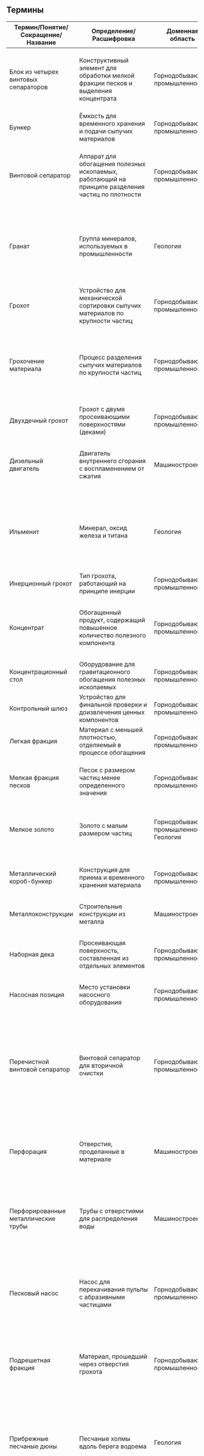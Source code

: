## Термины

| Термин/Понятие/Сокращение/Название   | Определение/Расшифровка                                                                           | Доменная область                         | Тематика                     | Контекст                                                                                                                                                                                                     |
| ------------------------------------ | ------------------------------------------------------------------------------------------------- | ---------------------------------------- | ---------------------------- | ------------------------------------------------------------------------------------------------------------------------------------------------------------------------------------------------------------ |
| Блок из четырех винтовых сепараторов | Конструктивный элемент для обработки мелкой фракции песков и выделения концентрата                | Горнодобывающая промышленность           | Обогатительное оборудование  | "блок из четырех винтовых сепараторов для обработки мелкой фракции песков и выделения концентрата с мелким золотом."                                                                                         |
| Бункер                               | Ёмкость для временного хранения и подачи сыпучих материалов                                       | Горнодобывающая промышленность           | Технологическое оборудование | "Внутри бункера установлен двухдечный грохот."                                                                                                                                                               |
| Винтовой сепаратор                   | Аппарат для обогащения полезных ископаемых, работающий на принципе разделения частиц по плотности | Горнодобывающая промышленность           | Обогатительное оборудование  | "Как известно, винтовые сепараторы для многих условий являются не менее эффективными аппаратами, чем центробежные концентраторы."                                                                            |
| Гранат                               | Группа минералов, используемых в промышленности                                                   | Геология                                 | Минералы                     | "Извлеченные тяжелые минералы (циркон, гранат, ильменит) отправляются на металлургические предприятия, обеспечивающие полное разделение металлов."                                                           |
| Грохот                               | Устройство для механической сортировки сыпучих материалов по крупности частиц                     | Горнодобывающая промышленность           | Технологическое оборудование | "Внутри бункера установлен двухдечный грохот."                                                                                                                                                               |
| Грохочение материала                 | Процесс разделения сыпучих материалов по крупности частиц                                         | Горнодобывающая промышленность           | Технологический процесс      | "Необходимую воду для грохочения материала и разжижения пульпы подают по перфорированным металлическим трубам и через форсунки-распылители."                                                                 |
| Двухдечный грохот                    | Грохот с двумя просеивающими поверхностями (деками)                                               | Горнодобывающая промышленность           | Технологическое оборудование | "Внутри бункера установлен двухдечный грохот."                                                                                                                                                               |
| Дизельный двигатель                  | Двигатель внутреннего сгорания с воспламенением от сжатия                                         | Машиностроение                           | Энергетическое оборудование  | "Установка смонтирована на базе трелевочного трактора ТТ-4 с дизельным двигателем А-01МЕ (рис. 2)."                                                                                                          |
| Ильменит                             | Минерал, оксид железа и титана                                                                    | Геология                                 | Минералы                     | "Извлеченные тяжелые минералы (циркон, гранат, ильменит) отправляются на металлургические предприятия, обеспечивающие полное разделение металлов."                                                           |
| Инерционный грохот                   | Тип грохота, работающий на принципе инерции                                                       | Горнодобывающая промышленность           | Технологическое оборудование | "инерционный грохот ГИС-32 с ситами 10 и 2 мм;"                                                                                                                                                              |
| Концентрат                           | Обогащенный продукт, содержащий повышенное количество полезного компонента                        | Горнодобывающая промышленность           | Технологический процесс      | "блок из четырех винтовых сепараторов для обработки мелкой фракции песков и выделения концентрата с мелким золотом."                                                                                         |
| Концентрационный стол                | Оборудование для гравитационного обогащения полезных ископаемых                                   | Горнодобывающая промышленность           | Обогатительное оборудование  | "концентрационный стол СКО-1-7,5;"                                                                                                                                                                           |
| Контрольный шлюз                     | Устройство для финальной проверки и доизвлечения ценных компонентов                               | Горнодобывающая промышленность           | Обогатительное оборудование  | "контрольный шлюз КШ-1;"                                                                                                                                                                                     |
| Легкая фракция                       | Материал с меньшей плотностью, отделяемый в процессе обогащения                                   | Горнодобывающая промышленность           | Технологический процесс      | "Легкая фракция возвращается в водоем."                                                                                                                                                                      |
| Мелкая фракция песков                | Песок с размером частиц менее определенного значения                                              | Горнодобывающая промышленность           | Технологический процесс      | "шлюз-грохот, отделяющий мелкую фракцию песков и мелкое золото от общего потока пульпы;"                                                                                                                     |
| Мелкое золото                        | Золото с малым размером частиц                                                                    | Горнодобывающая промышленность, Геология | Полезные ископаемые          | "Промывочный прибор для улавливания мелкого золота — ИРКУТ-50 (АО «Иргиредмет» /1/)."                                                                                                                        |
| Металлический короб-бункер           | Конструкция для приема и временного хранения материала                                            | Горнодобывающая промышленность           | Технологическое оборудование | "На раме трактора подвижно укреплен металлический короб-бункер с плоским днищем и бортами."                                                                                                                  |
| Металлоконструкции                   | Строительные конструкции из металла                                                               | Машиностроение                           | Конструкционные элементы     | "металлоконструкции, раму на санях, ограждения и проч."                                                                                                                                                      |
| Наборная дека                        | Просеивающая поверхность, составленная из отдельных элементов                                     | Горнодобывающая промышленность           | Технологическое оборудование | "Верхняя дека с перфорацией 20 мм, нижняя дека — наборная из щелевидных сит (сталь) с шириной щелей 6 мм."                                                                                                   |
| Насосная позиция                     | Место установки насосного оборудования                                                            | Горнодобывающая промышленность           | Технологическое оборудование | "насосную позицию на базе насоса М6/4;"                                                                                                                                                                      |
| Перечистной винтовой сепаратор       | Винтовой сепаратор для вторичной очистки                                                          | Горнодобывающая промышленность           | Обогатительное оборудование  | "Трехвитковый винтовой сепаратор диаметром 1200 мм установлен последовательно с перечистным винтовым сепаратором диаметром 600 мм в передней части трактора перед кабиной на вынесенной металлической раме." |
| Перфорация                           | Отверстия, проделанные в материале                                                                | Машиностроение                           | Конструкционные элементы     | "Верхняя дека с перфорацией 20 мм, нижняя дека — наборная из щелевидных сит (сталь) с шириной щелей 6 мм."                                                                                                   |
| Перфорированные металлические трубы  | Трубы с отверстиями для распределения воды                                                        | Машиностроение                           | Технологическое оборудование | "Необходимую воду для грохочения материала и разжижения пульпы подают по перфорированным металлическим трубам и через форсунки-распылители."                                                                 |
| Песковый насос                       | Насос для перекачивания пульпы с абразивными частицами                                            | Горнодобывающая промышленность           | Технологическое оборудование | "Из приемного бункера-зумпфа подрешетную фракцию подают на винтовой сепаратор песковыми насосами с электродвигателями мощностью по 15 кВт."                                                                  |
| Подрешетная фракция                  | Материал, прошедший через отверстия грохота                                                       | Горнодобывающая промышленность           | Технологический процесс      | "Из приемного бункера-зумпфа подрешетную фракцию подают на винтовой сепаратор песковыми насосами с электродвигателями мощностью по 15 кВт."                                                                  |
| Прибрежные песчаные дюны             | Песчаные холмы вдоль берега водоема                                                               | Геология                                 | Геоморфология                | "Добыча тяжелых минералов из прибрежных песчаных дюн с применением плавучих обогатительных модулей с винтовыми сепараторами (Африка, Мозамбик, 2017?)"                                                       |
| Приемный бункер-зумпф                | Ёмкость для приема и временного хранения пульпы                                                   | Горнодобывающая промышленность           | Технологическое оборудование | "Из приемного бункера-зумпфа подрешетную фракцию подают на винтовой сепаратор песковыми насосами с электродвигателями мощностью по 15 кВт."                                                                  |
| Промывочный прибор                   | Устройство для промывки песков и извлечения ценных компонентов                                    | Горнодобывающая промышленность           | Промывочное оборудование     | "Промывочный прибор для улавливания мелкого золота — ИРКУТ-50 (АО «Иргиредмет» /1/)."                                                                                                                        |
| Пульпа                               | Смесь твердых частиц и жидкости в процессе обогащения                                             | Горнодобывающая промышленность           | Технологический процесс      | "шлюз-грохот, отделяющий мелкую фракцию песков и мелкое золото от общего потока пульпы;"                                                                                                                     |
| Пульподелитель                       | Устройство для разделения потока пульпы                                                           | Горнодобывающая промышленность           | Технологическое оборудование | "реактивный пульподелитель;"                                                                                                                                                                                 |
| Разжижение пульпы                    | Процесс добавления воды в пульпу для достижения нужной консистенции                               | Горнодобывающая промышленность           | Технологический процесс      | "Необходимую воду для грохочения материала и разжижения пульпы подают по перфорированным металлическим трубам и через форсунки-распылители."                                                                 |
| Реактивный пульподелитель            | Усовершенствованный пульподелитель с реактивным принципом работы                                  | Горнодобывающая промышленность           | Технологическое оборудование | "реактивный пульподелитель;"                                                                                                                                                                                 |
| Редкоземельные элементы              | Группа химических элементов со схожими свойствами                                                 | Химия, Металлургия                       | Химические элементы          | "Это новый горнодобывающий сектор, недавно разработанный для добычи циркония и редкоземельных элементов, таких как лантан, европий, тантал и эрбий."                                                         |
| Регулировочные задвижки              | Механизмы для регулировки положения оборудования                                                  | Машиностроение                           | Технологическое оборудование | "Для установки сепаратора в строго вертикальное положение предусмотрены регулировочные задвижки."                                                                                                            |
| Россыпные месторождения              | Месторождения полезных ископаемых, представляющие собой скопления обломочного материала           | Геология                                 | Месторождения                | "Это один из простейших вариантов применения ВС для извлечения мелкого золота из песков россыпных месторождений (рис.1)."                                                                                    |
| Россыпное золото                     | Золото, содержащееся в россыпных месторождениях                                                   | Геология                                 | Полезные ископаемые          | "Обогатительный модуль винтовой сепарации ОМВ-45 на месторождении россыпного золота Мокрундя, прииск «Нагорный» (Якутия), ООО «Анжу» (фото НПК «Спирит»)"                                                    |
| Сгустительная воронка                | Устройство для сгущения пульпы                                                                    | Горнодобывающая промышленность           | Технологическое оборудование | "сгустительную воронку;"                                                                                                                                                                                     |
| Срок окупаемости                     | Период времени, за который окупаются инвестиции                                                   | Экономика                                | Финансовые показатели        | "Цена прибора ИРКУТ-50 вместе с винтовыми сепараторами в несколько раз ниже по сравнению с центробежными концентраторами, соответственно, и срок окупаемости прибора значительно ниже"                       |
| Тяжелые минералы                     | Минералы с высокой плотностью                                                                     | Геология                                 | Минералы                     | "Извлеченные тяжелые минералы (циркон, гранат, ильменит) отправляются на металлургические предприятия, обеспечивающие полное разделение металлов."                                                           |
| Форсунки-распылители                 | Устройства для распыления жидкости                                                                | Машиностроение                           | Технологическое оборудование | "Необходимую воду для грохочения материала и разжижения пульпы подают по перфорированным металлическим трубам и через форсунки-распылители."                                                                 |
| Центробежный концентратор            | Аппарат для обогащения полезных ископаемых с использованием центробежных сил                      | Горнодобывающая промышленность           | Обогатительное оборудование  | "Как известно, винтовые сепараторы для многих условий являются не менее эффективными аппаратами, чем центробежные концентраторы."                                                                            |
| Циркон                               | Минерал, силикат циркония                                                                         | Геология                                 | Минералы                     | "Извлеченные тяжелые минералы (циркон, гранат, ильменит) отправляются на металлургические предприятия, обеспечивающие полное разделение металлов."                                                           |
| Цирконий                             | Химический элемент                                                                                | Химия                                    | Химические элементы          | "Это новый горнодобывающий сектор, недавно разработанный для добычи циркония и редкоземельных элементов, таких как лантан, европий, тантал и эрбий."                                                         |
| Шлюз глубокого наполнения            | Тип шлюза с повышенной глубиной для улавливания крупных частиц                                    | Горнодобывающая промышленность           | Обогатительное оборудование  | "шлюз глубокого наполнения для улавливания крупного золота;"                                                                                                                                                 |
| Шлюз-грохот                          | Комбинированное устройство, выполняющее функции шлюза и грохота                                   | Горнодобывающая промышленность           | Обогатительное оборудование  | "шлюз-грохот, отделяющий мелкую фракцию песков и мелкое золото от общего потока пульпы;"                                                                                                                     |
| Шлюзовая приставка                   | Дополнительное устройство к промывочному прибору в виде шлюза                                     | Горнодобывающая промышленность           | Обогатительное оборудование  | "Шлюзовая приставка к промывочному прибору ПГШ"                                                                                                                                                              |
| Щелевидные сита                      | Сита с отверстиями в виде щелей                                                                   | Машиностроение                           | Технологическое оборудование | "Верхняя дека с перфорацией 20 мм, нижняя дека — наборная из щелевидных сит (сталь) с шириной щелей 6 мм."                                                                                                   |
| Электродвигатель                     | Двигатель, преобразующий электрическую энергию в механическую                                     | Машиностроение                           | Энергетическое оборудование  | "Из приемного бункера-зумпфа подрешетную фракцию подают на винтовой сепаратор песковыми насосами с электродвигателями мощностью по 15 кВт."                                                                  |

## Понятия

|Термин/Понятие/Сокращение/Название|Определение/Расшифровка|Доменная область|Тематика|Контекст|
|---|---|---|---|---|
|Аппарат непрерывного действия|Оборудование, работающее без остановки процесса|Горнодобывающая промышленность|Технологический процесс|"Разгрузка концентрата с винтового сепаратора производится непрерывно, то есть, в отличие от концентраторов, — это аппараты непрерывного, а не периодического действия."|
|Аппарат периодического действия|Оборудование, работающее с периодическими остановками процесса|Горнодобывающая промышленность|Технологический процесс|"Разгрузка концентрата с винтового сепаратора производится непрерывно, то есть, в отличие от концентраторов, — это аппараты непрерывного, а не периодического действия."|
|Валовое опробование|Метод оценки месторождения путем переработки большого объема руды|Горнодобывающая промышленность|Геологоразведка|"Мобильный промывочный прибор (установка) с винтовыми сепараторами для валового опробования россыпей"|
|Горнодобывающий сектор|Отрасль промышленности, связанная с добычей полезных ископаемых|Горнодобывающая промышленность|Отрасль промышленности|"Это новый горнодобывающий сектор, недавно разработанный для добычи циркония и редкоземельных элементов, таких как лантан, европий, тантал и эрбий."|
|Обогащение полезных ископаемых|Процесс отделения ценных компонентов от пустой породы|Горнодобывающая промышленность|Технологический процесс|"В последние годы получили распространение обогатительные модули на основе винтовых сепараторов — ОМВ, рис.3 /3/."|
|Промывка песков|Процесс извлечения ценных компонентов из песков с помощью промывки водой|Горнодобывающая промышленность|Технологический процесс|"Промывочные приборы для мелкого золота с винтовыми сепараторами (обзор)."|
|Разгрузка концентрата|Процесс выгрузки концентрата из обогатительного аппарата|Горнодобывающая промышленность|Технологический процесс|"Разгрузка концентрата с винтового сепаратора производится непрерывно, то есть, в отличие от концентраторов, — это аппараты непрерывного, а не периодического действия."|
|Разделение металлов|Процесс отделения различных металлов друг от друга|Металлургия|Технологический процесс|"Извлеченные тяжелые минералы (циркон, гранат, ильменит) отправляются на металлургические предприятия, обеспечивающие полное разделение металлов."|

## Сокращения

| Термин/Понятие/Сокращение/Название | Определение/Расшифровка                              | Доменная область               | Тематика                     | Контекст                                                                                                                                                  |
| ---------------------------------- | ---------------------------------------------------- | ------------------------------ | ---------------------------- | --------------------------------------------------------------------------------------------------------------------------------------------------------- |
| ВС                                 | Винтовой сепаратор                                   | Горнодобывающая промышленность | Обогатительное оборудование  | "Это один из простейших вариантов применения ВС для извлечения мелкого золота из песков россыпных месторождений (рис.1)."                                 |
| ГИС-32                             | Грохот инерционный самобалансный, модель 32          | Горнодобывающая промышленность | Технологическое оборудование | "инерционный грохот ГИС-32 с ситами 10 и 2 мм;"                                                                                                           |
| ИРКУТ-50                           | Название промывочного прибора                        | Горнодобывающая промышленность | Промывочное оборудование     | "Промывочный прибор для улавливания мелкого золота — ИРКУТ-50 (АО «Иргиредмет» /1/)."                                                                     |
| КШ-1                               | Контрольный шлюз, модель 1                           | Горнодобывающая промышленность | Обогатительное оборудование  | "контрольный шлюз КШ-1;"                                                                                                                                  |
| М6/4                               | Модель насоса                                        | Машиностроение                 | Технологическое оборудование | "насосную позицию на базе насоса М6/4;"                                                                                                                   |
| ОКВ                                | Обогатительный комплекс винтовой сепарации           | Горнодобывающая промышленность | Обогатительное оборудование  | "Обогатительный комплекс винтовой сепарации (ОКВ)"                                                                                                        |
| ОМВ                                | Обогатительный модуль на основе винтовых сепараторов | Горнодобывающая промышленность | Обогатительное оборудование  | "В последние годы получили распространение обогатительные модули на основе винтовых сепараторов — ОМВ, рис.3 /3/."                                        |
| ОМВ-45                             | Обогатительный модуль винтовой сепарации, модель 45  | Горнодобывающая промышленность | Обогатительное оборудование  | "Обогатительный модуль винтовой сепарации ОМВ-45 на месторождении россыпного золота Мокрундя, прииск «Нагорный» (Якутия), ООО «Анжу» (фото НПК «Спирит»)" |
| ПГШ                                | Промывочный прибор гидравлический шлюзовой           | Горнодобывающая промышленность | Промывочное оборудование     | "Шлюзовая приставка к промывочному прибору ПГШ"                                                                                                           |
| СВШ-2-1000                         | Сепаратор винтовой шламовый, модель 2-1000           | Горнодобывающая промышленность | Обогатительное оборудование  | "винтовые сепараторы СВШ-2-1000 в количестве 8 аппаратов;"                                                                                                |
| СКО-1-7,5                          | Стол концентрационный, модель 1-7,5                  | Горнодобывающая промышленность | Обогатительное оборудование  | "концентрационный стол СКО-1-7,5;"                                                                                                                        |
| ТТ-4                               | Трактор трелевочный, модель 4                        | Машиностроение                 | Транспортное оборудование    | "Установка смонтирована на базе трелевочного трактора ТТ-4 с дизельным двигателем А-01МЕ (рис. 2)."                                                       |

## Названия

| Термин/Понятие/Сокращение/Название | Определение/Расшифровка                              | Доменная область                                   | Тематика                       | Контекст                                                                                                                                                  |     |
| ---------------------------------- | ---------------------------------------------------- | -------------------------------------------------- | ------------------------------ | --------------------------------------------------------------------------------------------------------------------------------------------------------- | --- |
| А-01МЕ                             | Марка дизельного двигателя                           | Машиностроение                                     | Энергетическое оборудование    | "Установка смонтирована на базе трелевочного трактора ТТ-4 с дизельным двигателем А-01МЕ (рис. 2)."                                                       |     |
| АО «Иргиредмет»                    | Акционерное общество «Иргиредмет», компания в России | Горнодобывающая промышленность                     | Организации                    | "Промывочный прибор для улавливания мелкого золота — ИРКУТ-50 (АО «Иргиредмет» /1/)."                                                                     |     |
| Африка                             | Континент                                            | География                                          | Географические объекты         | "Добыча тяжелых минералов из прибрежных песчаных дюн с применением плавучих обогатительных модулей с винтовыми сепараторами (Африка, Мозамбик, 2017?)"    |     |
| Европий                            | Химический элемент                                   | Химия                                              | Химические элементы            | "Это новый горнодобывающий сектор, недавно разработанный для добычи циркония и редкоземельных элементов, таких как лантан, европий, тантал и эрбий."      |     |
| Лантан                             | Химический элемент                                   | Химия                                              | Химические элементы            | "Это новый горнодобывающий сектор, недавно разработанный для добычи циркония и редкоземельных элементов, таких как лантан, европий, тантал и эрбий."      |     |
| Мокрундя                           | Название месторождения                               | Геология                                           | Месторождения                  | "Обогатительный модуль винтовой сепарации ОМВ-45 на месторождении россыпного золота Мокрундя, прииск «Нагорный» (Якутия), ООО «Анжу» (фото НПК «Спирит»)" |     |
| Мозамбик                           | Государство в Африке                                 | География                                          | Географические объекты         | "Добыча тяжелых минералов из прибрежных песчаных дюн с применением плавучих обогатительных модулей с винтовыми сепараторами (Африка, Мозамбик, 2017?)"    |     |
| НПК «Спирит»                       | Научно-производственная компания «Спирит»            | Горнодобывающая промышленность                     | Организации                    | "Шлюзовая приставка с винтовым сепаратором в составе промывочного прибора ПГШ (фото ООО НПК «Спирит»)"                                                    |     |
| ООО «Анжу»                         | Общество с ограниченной ответственностью «Анжу»      | Горнодобывающая промышленность                     | Организации                    | "Обогатительный модуль винтовой сепарации ОМВ-45 на месторождении россыпного золота Мокрундя, прииск «Нагорный» (Якутия), ООО «Анжу» (фото НПК «Спирит»)" |     |
| Тантал                             | Химический элемент                                   | Химия                                              | Химические элементы            | "Это новый горнодобывающий сектор, недавно разработанный для добычи циркония и редкоземельных элементов, таких как лантан, европий, тантал и эрбий."      |     |
| Эрбий                              | Химический элемент                                   | Химия                                              | Химические элементы            | "Это новый горнодобывающий сектор, недавно разработанный для добычи циркония и редкоземельных элементов, таких как лантан, европий, тантал и эрбий."      |     |
| Якутия                             | Республика Саха (Якутия), субъект РФ                 | География                                          | Географические объекты         | "Обогатительный модуль винтовой сепарации ОМВ-45 на месторождении россыпного золота Мокрундя, прииск «Нагорный» (Якутия), ООО «Анжу» (фото НПК «Спирит»)" |     |
| прииск «Нагорный»                  | "Nagorny" mine                                       | Название предприятия по добыче полезных ископаемых | Горнодобывающая промышленность | "Обогатительный модуль винтовой сепарации ОМВ-45 на месторождении россыпного золота Мокрундя, прииск «Нагорный» (Якутия), ООО «Анжу» (фото НПК «Спирит»)" |     |
